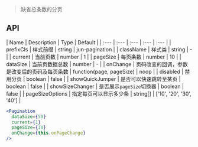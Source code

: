 > 缺省总条数的分页

## API

| Name | Description | Type | Default |
| :--- | :--- | :--- | :--- | :--- |
| prefixCls | 样式前缀 | string | jun-pagination |
| className | 样式类 | string  | - |
| current | 当前页数 | number | 1 |
| pageSize | 每页条数 | number | 10 |
| dataSize | 当前页数据总数 | number | - |
| onChange | 页码改变的回调，参数是改变后的页码及每页条数 | function(page, pageSize) | noop |
| disabled | 禁用分页 | boolean | false |
| showQuickJumper | 是否可以快速跳转至某页 | boolean | false |
| showSizeChanger | 是否展示`pageSize`切换器 | boolean | false |
| pageSizeOptions | 指定每页可以显示多少条 | string[] | ['10', '20', '30', '40'] |

```jsx
<Pagination
  dataSize={50}
  current={1}
  pageSize={10}
  onChange={this.onPageChange}
/>
```
